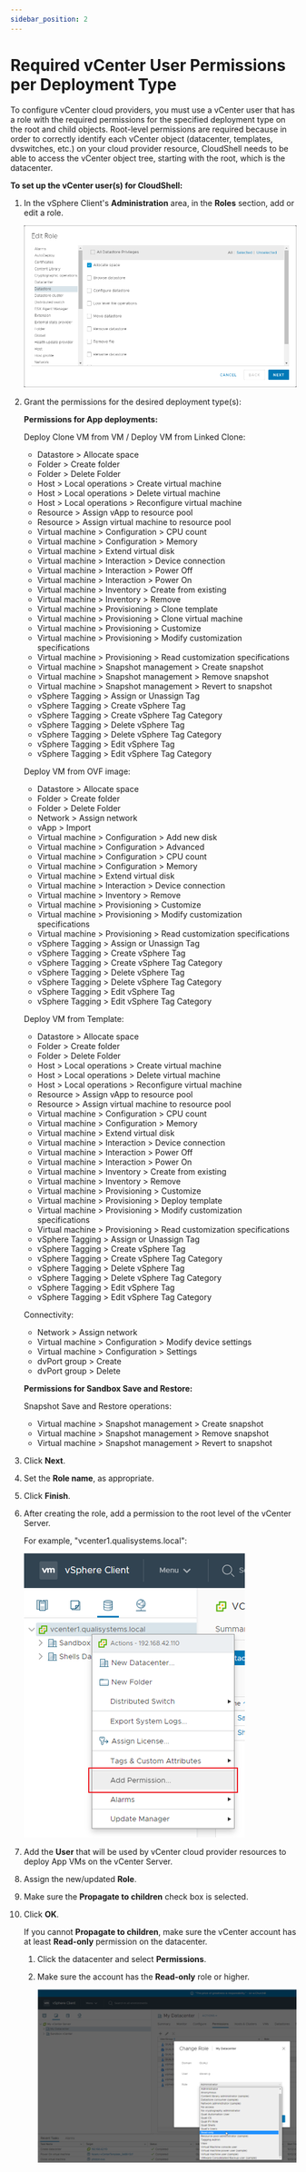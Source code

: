 ```yaml
---
sidebar_position: 2
---
```


# Required vCenter User Permissions per Deployment Type

To configure vCenter cloud providers, you must use a vCenter user that has a role with the required permissions for the specified deployment type on the root and child objects. Root-level permissions are required because in order to correctly identify each vCenter object (datacenter, templates, dvswitches, etc.) on your cloud provider resource, CloudShell needs to be able to access the vCenter object tree, starting with the root, which is the datacenter.

**To set up the vCenter user(s) for CloudShell:**

1. In the vSphere Client's **Administration** area, in the **Roles** section, add or edit a role.
    
    ![](/Images/Admin-Guide/Inventory-Operations/vCenterEditRoleDialog.png)
    
2. Grant the permissions for the desired deployment type(s):
    
    **Permissions for App deployments:**
    
    Deploy Clone VM from VM / Deploy VM from Linked Clone:
    
    - Datastore > Allocate space
    - Folder > Create folder
    - Folder > Delete Folder
    - Host > Local operations > Create virtual machine
    - Host > Local operations > Delete virtual machine
    - Host > Local operations > Reconfigure virtual machine
    - Resource > Assign vApp to resource pool
    - Resource > Assign virtual machine to resource pool
    - Virtual machine > Configuration > CPU count
    - Virtual machine > Configuration > Memory
    - Virtual machine > Extend virtual disk
    - Virtual machine > Interaction > Device connection
    - Virtual machine > Interaction > Power Off
    - Virtual machine > Interaction > Power On
    - Virtual machine > Inventory > Create from existing
    - Virtual machine > Inventory > Remove
    - Virtual machine > Provisioning > Clone template
    - Virtual machine > Provisioning > Clone virtual machine
    - Virtual machine > Provisioning > Customize
    - Virtual machine > Provisioning > Modify customization specifications
    - Virtual machine > Provisioning > Read customization specifications
    - Virtual machine > Snapshot management > Create snapshot
    - Virtual machine > Snapshot management > Remove snapshot
    - Virtual machine > Snapshot management > Revert to snapshot
    - vSphere Tagging > Assign or Unassign Tag
    - vSphere Tagging > Create vSphere Tag
    - vSphere Tagging > Create vSphere Tag Category
    - vSphere Tagging > Delete vSphere Tag
    - vSphere Tagging > Delete vSphere Tag Category
    - vSphere Tagging > Edit vSphere Tag
    - vSphere Tagging > Edit vSphere Tag Category
        
    Deploy VM from OVF image:
    
    - Datastore > Allocate space
    - Folder > Create folder
    - Folder > Delete Folder
    - Network > Assign network
    - vApp > Import
    - Virtual machine > Configuration > Add new disk
    - Virtual machine > Configuration > Advanced
    - Virtual machine > Configuration > CPU count
    - Virtual machine > Configuration > Memory
    - Virtual machine > Extend virtual disk
    - Virtual machine > Interaction > Device connection
    - Virtual machine > Inventory > Remove
    - Virtual machine > Provisioning > Customize
    - Virtual machine > Provisioning > Modify customization specifications
    - Virtual machine > Provisioning > Read customization specifications
    - vSphere Tagging > Assign or Unassign Tag
    - vSphere Tagging > Create vSphere Tag
    - vSphere Tagging > Create vSphere Tag Category
    - vSphere Tagging > Delete vSphere Tag
    - vSphere Tagging > Delete vSphere Tag Category
    - vSphere Tagging > Edit vSphere Tag
    - vSphere Tagging > Edit vSphere Tag Category
        
    Deploy VM from Template:
    
    - Datastore > Allocate space
    - Folder > Create folder
    - Folder > Delete Folder
    - Host > Local operations > Create virtual machine
    - Host > Local operations > Delete virtual machine
    - Host > Local operations > Reconfigure virtual machine
    - Resource > Assign vApp to resource pool
    - Resource > Assign virtual machine to resource pool
    - Virtual machine > Configuration > CPU count
    - Virtual machine > Configuration > Memory
    - Virtual machine > Extend virtual disk
    - Virtual machine > Interaction > Device connection
    - Virtual machine > Interaction > Power Off
    - Virtual machine > Interaction > Power On
    - Virtual machine > Inventory > Create from existing
    - Virtual machine > Inventory > Remove
    - Virtual machine > Provisioning > Customize
    - Virtual machine > Provisioning > Deploy template
    - Virtual machine > Provisioning > Modify customization specifications
    - Virtual machine > Provisioning > Read customization specifications
    - vSphere Tagging > Assign or Unassign Tag
    - vSphere Tagging > Create vSphere Tag
    - vSphere Tagging > Create vSphere Tag Category
    - vSphere Tagging > Delete vSphere Tag
    - vSphere Tagging > Delete vSphere Tag Category
    - vSphere Tagging > Edit vSphere Tag
    - vSphere Tagging > Edit vSphere Tag Category
        
    Connectivity:
    
    - Network > Assign network
    - Virtual machine > Configuration > Modify device settings
    - Virtual machine > Configuration > Settings
    - dvPort group > Create
    - dvPort group > Delete
    
    **Permissions for Sandbox Save and Restore:**
    
    Snapshot Save and Restore operations:
    
    - Virtual machine > Snapshot management > Create snapshot
    - Virtual machine > Snapshot management > Remove snapshot
    - Virtual machine > Snapshot management > Revert to snapshot
    
3. Click **Next**.
4. Set the **Role name**, as appropriate.
5. Click **Finish**.
6. After creating the role, add a permission to the root level of the vCenter Server.
    
    For example, "vcenter1.qualisystems.local":
    
    ![](/Images/Admin-Guide/Inventory-Operations/vCenterRootLevel.png)
    
7. Add the **User** that will be used by vCenter cloud provider resources to deploy App VMs on the vCenter Server.
8. Assign the new/updated **Role**.
9. Make sure the **Propagate to children** check box is selected.
10. Click **OK**.
    
    If you cannot **Propagate to children**, make sure the vCenter account has at least **Read-only** permission on the datacenter.
    
    1. Click the datacenter and select **Permissions**.
    2. Make sure the account has the **Read-only** role or higher.
        
        ![](/Images/Admin-Guide/Inventory-Operations/vcenterReadOnlyRoleOnDatacenter.png)
